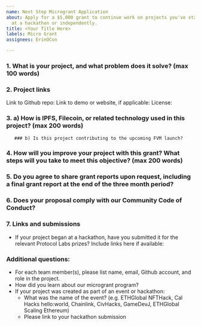 ```yaml
---
name: Next Step Microgrant Application
about: Apply for a $5,000 grant to continue work on projects you've started either
  at a hackathon or independently.
title: <Your Title Here>
labels: Micro Grant
assignees: ErinOCon

---
```


### 1. What is your project, and what problem does it solve? (max 100 words)
<!-- Description of your project built with Filecoin or closely related technologies (libp2p, ipfs, ipld, OrbitDB, Textile, NFT.storage, Web3.storage, Estuary, etc.) -->

### 2. Project links
  
Link to Github repo:
Link to demo or website, if applicable:
License:

<!-- This grant type is intended to support projects that have a working prototype and wish to take the next steps. MIT, APACHE2, or GPL license for code or [CC-BY-SA 3.0](https://ipfs.io/ipfs/QmVreNvKsQmQZ83T86cWSjPu2vR3yZHGPm5jnxFuunEB9u) license for content must be applied to the current project and all work funded via this microgrant. -->
  
### 3. a) How is IPFS, Filecoin, or related technology used in this project? (max 200 words)
<!-- Outline your project's technical design, including details of how it uses IPFS, Filecoin, or related technologies include any APIs, services, or tools -->
       ### b) Is this project contributing to the upcoming FVM launch?
  
### 4. How will you improve your project with this grant? What steps will you take to meet this objective? (max 200 words)
<!-- Clear and concise description of the planned next step(s) or improvements for which you are seeking grant support -->

### 5. Do you agree to share grant reports upon request, including a final grant report at the end of the three month period?
<!-- Report content may include progress or results of your microgrant-funded work, any Filecoin technical or usage guidance requests, and a description of your experience building on Filecoin, including any challenges or shortcomings encountered. -->
  
### 6. Does your proposal comply with our Community Code of Conduct?
<!-- Please read the [Filecoin Code of Conduct](https://github.com/filecoin-project/community/blob/master/CODE_OF_CONDUCT.md) and make sure your project is in compliance -->

### 7. Links and submissions
* If your project began at a hackathon, have you submitted it for the relevant Protocol Labs prizes? Include links here if available:
  
### Additional questions:
* For each team member(s), please list name, email, Github account, and role in the project.
* How did you learn about our microgrant program?
* If your project was created as part of an event or hackathon:
  * What was the name of the event? (e.g. ETHGlobal NFTHack, Cal Hacks hello:world, Chainlink, CivHacks, GameDevJ, ETHGlobal Scaling Ethereum)
  * Please link to your hackathon submission

